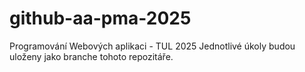 # github-aa-pma-2025
Programování Webových aplikaci - TUL 2025
Jednotlivé úkoly budou uloženy jako branche tohoto repozitáře.
